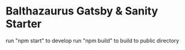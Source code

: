 # Balthazaurus Gatsby & Sanity Starter

run "npm start" to develop
run "npm build" to build to public directory